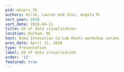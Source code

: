 ```yaml
---
pid: wksprs_35
authors: Hirsh, Lauren and Zoss, Angela M.
sort_year: 2018
sort_date: 2018-04-11
title: UX of data visualization
location: Durham, NC
host: Duke Innovation Co-Lab Roots workshop series
pres_date: April 11, 2018
type: Presentation
label: UX of data visualization
order: '15'
featured: true
---
```

